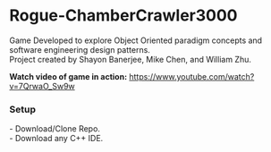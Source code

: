 # Rogue-ChamberCrawler3000
Game Developed to explore Object Oriented paradigm concepts and software engineering design patterns. <br> 
Project created by Shayon Banerjee, Mike Chen, and William Zhu. <br> 

<b> Watch video of game in action:</b> https://www.youtube.com/watch?v=7QrwaO_Sw9w <br> 

<h3> Setup </h3> 
  - Download/Clone Repo. <br> 
  - Download any C++ IDE.
